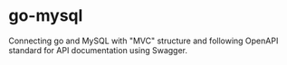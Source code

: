 # go-mysql
Connecting go and MySQL with "MVC" structure and following OpenAPI standard for API documentation using Swagger.
